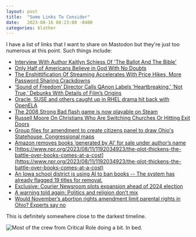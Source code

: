 ```yaml
---
layout: post
title:  "Some Links To Consider"
date:   2023-08-16 08:23:00 -0400
categories: blather
---
```

I have a list of links that I want to share on Mastodon but they're just too numerous at this point.  Such things include:

+ [Interview With Author Kaitlyn Schiess Of 'The Ballot And The Bible'](https://religionunplugged.com/news/2023/8/7/interview-with-author-kaitlyn-schiess-of-the-ballot-and-the-bible)
+ [Only Half of Americans Believe in God With No Doubts](https://julieroys.com/only-half-of-americans-believe-in-god-with-no-doubts/)
+ [The Enshittification Of Streaming Accelerates With Price Hikes, More Password Sharing Crackdowns](https://www.techdirt.com/2023/08/14/the-enshittification-of-streaming-accelerates-with-price-hikes-more-password-sharing-crackdowns/)
+ [‘Sound of Freedom’ Director Calls QAnon Labels ‘Heartbreaking,’ ‘Not True,’ Debunks With Details of Film’s Origins](https://variety.com/2023/film/features/sound-of-freedom-director-controversy-calls-qanon-untrue-1235694549/)
+ [Oracle, SUSE and others caught up in RHEL drama hit back with OpenELA](https://www.theregister.com/2023/08/14/oracle_suse_ciq_openela/)
+ [The 2008 Strong Bad flash game is now playable on Steam](https://www.techradar.com/gaming/pc-gaming/the-2008-strong-bad-flash-game-is-now-playable-on-steam)
+ [Russell Moore On Christians Who Are Switching Churches Or Hitting Exit Doors](https://religionunplugged.com/news/2023/8/7/russell-moore-on-christians-who-are-switching-churches-or-hitting-exit-doors-period)
+ [Group files for amendment to create citizens panel to draw Ohio's Statehouse, Congressional maps](https://www.statenews.org/government-politics/2023-08-14/group-files-for-amendment-to-create-citizens-panel-to-draw-ohios-statehouse-congressional-maps)
+ [Amazon removes books ‘generated by AI’ for sale under author’s name](https://www.theguardian.com/books/2023/aug/09/amazon-removes-books-generated-by-ai-for-sale-under-authors-name)
+ [https://www.npr.org/2023/08/11/1192034923/the-plot-thickens-the-battle-over-books-comes-at-a-cost](https://www.npr.org/2023/08/11/1192034923/the-plot-thickens-the-battle-over-books-comes-at-a-cost)
+ [An Iowa school district is using AI to ban books -- The system has already flagged 19 titles for removal.](https://www.engadget.com/mason-city-iowa-school-district-ai-book-ban-censorship-202541565.html?src=rss&guccounter=1)
+ [Exclusive: Courier Newsroom plots expansion ahead of 2024 election](https://www.axios.com/2023/08/15/courier-newsroom-expansion-ahead-2024-election?utm_source=newsletter&utm_medium=email&utm_campaign=newsletter_axiosmediatrends&stream=top)
+ [A warning told again: Politics and religion don’t mix](https://ohiocapitaljournal.com/2023/08/16/a-warning-told-again-politics-and-religion-dont-mix/)
+ [Would November’s abortion rights amendment limit parental rights in Ohio? Experts say no](https://ohiocapitaljournal.com/2023/08/16/would-novembers-abortion-rights-amendment-limit-parental-rights-in-ohio-evidence-is-lacking/)

This is definitely somewhere close to the darkest timeline.

![Most of the crew from *Critical Role* doing a bit.  In bed.]({{site.url}}/img/role.gif)
